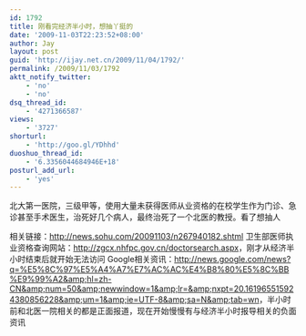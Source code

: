 ```yaml
---
id: 1792
title: 刚看完经济半小时，想抽丫挺的
date: '2009-11-03T22:23:52+08:00'
author: Jay
layout: post
guid: 'http://ijay.net.cn/2009/11/04/1792/'
permalink: /2009/11/03/1792
aktt_notify_twitter:
    - 'no'
    - 'no'
dsq_thread_id:
    - '4271366587'
views:
    - '3727'
shorturl:
    - 'http://goo.gl/YDhhd'
duoshuo_thread_id:
    - '6.3356044684946E+18'
posturl_add_url:
    - 'yes'
---
```


北大第一医院，三级甲等，使用大量未获得医师从业资格的在校学生作为门诊、急诊甚至手术医生，治死好几个病人，最终治死了一个北医的教授。看了想抽人

相关链接：<a href="http://news.sohu.com/20091103/n267940182.shtml" target="_blank">http://news.sohu.com/20091103/n267940182.shtml</a>
卫生部医师执业资格查询网站：<a href="http://zgcx.nhfpc.gov.cn/doctorsearch.aspx" target="_blank">http://zgcx.nhfpc.gov.cn/doctorsearch.aspx</a>，刚才从经济半小时结束后就开始无法访问
Google相关资讯：<a href="http://news.google.com/news?q=%E5%8C%97%E5%A4%A7%E7%AC%AC%E4%B8%80%E5%8C%BB%E9%99%A2&amp;hl=zh-CN&amp;num=50&amp;newwindow=1&amp;lr=&amp;nxpt=20.161965515924380856228&amp;um=1&amp;ie=UTF-8&amp;sa=N&amp;tab=wn" target="_blank">http://news.google.com/news?q=%E5%8C%97%E5%A4%A7%E7%AC%AC%E4%B8%80%E5%8C%BB%E9%99%A2&amp;hl=zh-CN&amp;num=50&amp;newwindow=1&amp;lr=&amp;nxpt=20.161965515924380856228&amp;um=1&amp;ie=UTF-8&amp;sa=N&amp;tab=wn</a>，半小时前和北医一院相关的都是正面报道，现在开始慢慢有与经济半小时报导相关的负面资讯